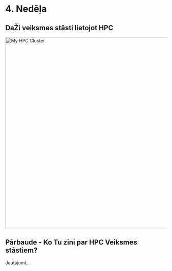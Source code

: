 
# 4. Nedēļa

## DaŽi veiksmes stāsti lietojot HPC

 <img src="https://hpc-ievads.netlify.app/_astro/HPC-CLASTER-MIN.86513a05_2obcpQ.avif" alt="My HPC Cluster" width="600">


## Pārbaude - Ko Tu zini par HPC Veiksmes stāstiem?

Jautājumi...
